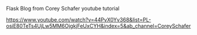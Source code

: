 Flask Blog
from Corey Schafer youtube tutorial

https://www.youtube.com/watch?v=44PvX0Yv368&list=PL-osiE80TeTs4UjLw5MM6OjgkjFeUxCYH&index=5&ab_channel=CoreySchafer

